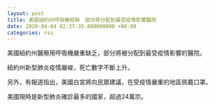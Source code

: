 ```yaml
---
layout: post
title: 美國紐約州呼吸機短缺　部分將分配到最受疫情影響醫院
date: 2020-04-04 02:37:35.000000000 +08:00
categories: rss
---
```


美國紐約州醫療用呼吸機嚴重缺乏，部分將被分配到最受疫情影響的醫院。

紐約州新型肺炎疫情嚴峻，死亡數字不斷上升。

另外，有報道指出，美國白宮將向民眾建議，在受疫情嚴重的地區佩戴口罩。

美國現時是新型肺炎確診最多的國家，超過24萬宗。
